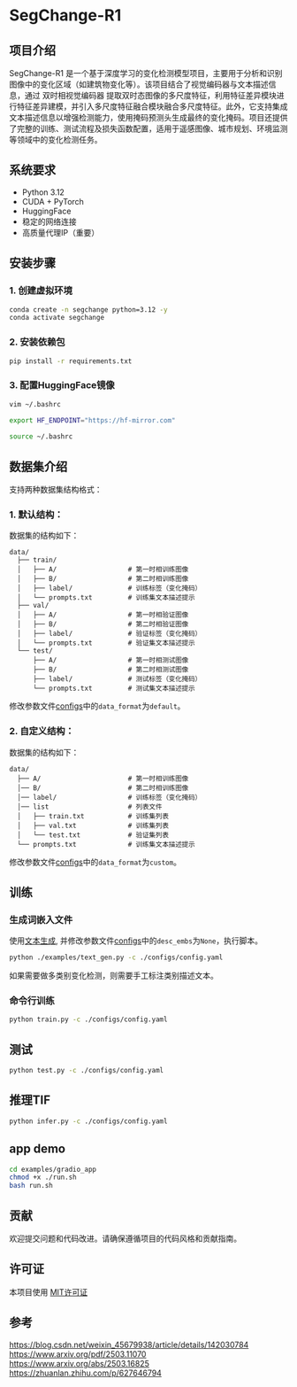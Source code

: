 # SegChange-R1

## 项目介绍

SegChange-R1 是一个基于深度学习的变化检测模型项目，主要用于分析和识别图像中的变化区域（如建筑物变化等）。该项目结合了视觉编码器与文本描述信息，通过 双时相视觉编码器 提取双时态图像的多尺度特征，利用特征差异模块进行特征差异建模，并引入多尺度特征融合模块融合多尺度特征。此外，它支持集成文本描述信息以增强检测能力，使用掩码预测头生成最终的变化掩码。项目还提供了完整的训练、测试流程及损失函数配置，适用于遥感图像、城市规划、环境监测等领域中的变化检测任务。

## 系统要求

- Python 3.12
- CUDA + PyTorch
- HuggingFace
- 稳定的网络连接
- 高质量代理IP（重要）

## 安装步骤

### 1. 创建虚拟环境

```bash
conda create -n segchange python=3.12 -y
conda activate segchange
```

### 2. 安装依赖包

```bash
pip install -r requirements.txt
```

### 3. 配置HuggingFace镜像

```bash
vim ~/.bashrc
 
export HF_ENDPOINT="https://hf-mirror.com"

source ~/.bashrc
```

## 数据集介绍
支持两种数据集结构格式：
### 1. 默认结构：
数据集的结构如下：
```text
data/
  ├── train/
  │   ├── A/                  # 第一时相训练图像
  │   ├── B/                  # 第二时相训练图像
  │   ├── label/              # 训练标签（变化掩码）
  │   └── prompts.txt         # 训练集文本描述提示
  ├── val/
  │   ├── A/                  # 第一时相验证图像
  │   ├── B/                  # 第二时相验证图像
  │   ├── label/              # 验证标签（变化掩码）
  │   └── prompts.txt         # 验证集文本描述提示
  └── test/
      ├── A/                  # 第一时相测试图像
      ├── B/                  # 第二时相测试图像
      ├── label/              # 测试标签（变化掩码）
      └── prompts.txt         # 测试集文本描述提示
```
修改参数文件[configs](./configs/config.yaml)中的`data_format`为`default`。

### 2. 自定义结构：
数据集的结构如下：
```text
data/
  ├── A/                      # 第一时相训练图像
  │── B/                      # 第二时相训练图像
  │── label/                  # 训练标签（变化掩码）
  │── list                    # 列表文件
  │   ├── train.txt           # 训练集列表
  │   ├── val.txt             # 训练集列表
  │   └── test.txt            # 验证集列表
  └── prompts.txt             # 训练集文本描述提示
```
修改参数文件[configs](./configs/config.yaml)中的`data_format`为`custom`。

## 训练

### 生成词嵌入文件

使用[文本生成](./examples/text_gen.py), 并修改参数文件[configs](./configs/config.yaml)中的`desc_embs`为`None`，执行脚本。

```bash
python ./examples/text_gen.py -c ./configs/config.yaml
```
如果需要做多类别变化检测，则需要手工标注类别描述文本。

### 命令行训练
```bash
python train.py -c ./configs/config.yaml
```

## 测试
```bash
python test.py -c ./configs/config.yaml
```

## 推理TIF
```bash
python infer.py -c ./configs/config.yaml
```

## app demo

```bash
cd examples/gradio_app
chmod +x ./run.sh
bash run.sh
```
## 贡献

欢迎提交问题和代码改进。请确保遵循项目的代码风格和贡献指南。

## 许可证

本项目使用 [MIT许可证](LICENSE)

## 参考
https://blog.csdn.net/weixin_45679938/article/details/142030784
https://www.arxiv.org/pdf/2503.11070
https://www.arxiv.org/abs/2503.16825
https://zhuanlan.zhihu.com/p/627646794